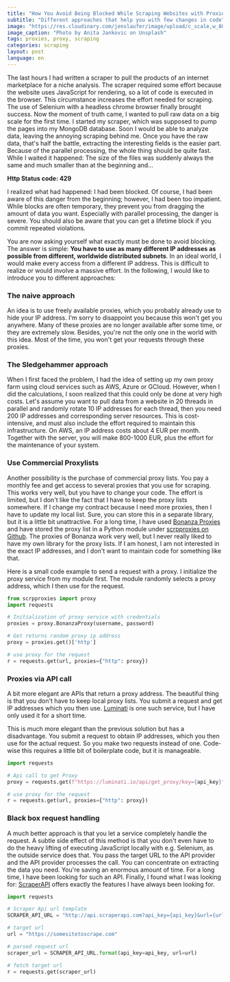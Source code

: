 ```yaml
---
title: "How You Avoid Being Blocked While Scraping Websites with Proxies"
subtitle: "Different approaches that help you with few changes in code"
image: "https://res.cloudinary.com/jenslaufer/image/upload/c_scale,w_800/v1592394603/anita-jankovic-KGbX1f3Uxtg-unsplash.jpg"
image_caption: "Photo by Anita Jankovic on Unsplash"
tags: proxies, proxy, scraping
categories: scraping
layout: post
language: en
---
```


The last hours I had written a scraper to pull the products of an internet marketplace for a niche analysis. The scraper required some effort because the website uses JavaScript for rendering, so a lot of code is executed in the browser. This circumstance increases the effort needed for scraping. The use of Selenium with a headless chrome browser finally brought success. Now the moment of truth came, I wanted to pull raw data on a big scale for the first time. I started my scraper, which was supposed to pump the pages into my MongoDB database. Soon I would be able to analyze data, leaving the annoying scraping behind me. Once you have the raw data, that's half the battle, extracting the interesting fields is the easier part. Because of the parallel processing, the whole thing should be quite fast. While I waited it happened: The size of the files was suddenly always the same and much smaller than at the beginning and...

__Http Status code: 429__

I realized what had happened: I had been blocked. Of course, I had been aware of this danger from the beginning; however, I had been too impatient. While blocks are often temporary, they prevent you from dragging the amount of data you want. Especially with parallel processing, the danger is severe. You should also be aware that you can get a lifetime block if you commit repeated violations.

You are now asking yourself what exactly must be done to avoid blocking. The answer is simple: __You have to use as many different IP addresses as possible from different, worldwide distributed subnets__. In an ideal world, I would make every access from a different IP address. This is difficult to realize or would involve a massive effort. In the following, I would like to introduce you to different approaches:

### The naive approach

An idea is to use freely available proxies, which you probably already use to hide your IP address. I'm sorry to disappoint you because this won't get you anywhere. Many of these proxies are no longer available after some time, or they are extremely slow. Besides, you're not the only one in the world with this idea. Most of the time, you won't get your requests through these proxies.

### The Sledgehammer approach

When I first faced the problem, I had the idea of setting up my own proxy farm using cloud services such as AWS, Azure or GCloud. However, when I did the calculations, I soon realized that this could only be done at very high costs. Let's assume you want to pull data from a website in 20 threads in parallel and randomly rotate 10 IP addresses for each thread, then you need 200 IP addresses and corresponding server resources. This is cost-intensive, and must also include the effort required to maintain this infrastructure. On AWS, an IP address costs about 4 EUR per month. Together with the server, you will make 800-1000 EUR, plus the effort for the maintenance of your system.

### Use Commercial Proxylists

Another possibility is the purchase of commercial proxy lists. You pay a monthly fee and get access to several proxies that you use for scraping. This works very well, but you have to change your code. The effort is limited, but I don't like the fact that I have to keep the proxy lists somewhere. If I change my contract because I need more proxies, then I have to update my local list. Sure, you can store this in a separate library, but it is a little bit unattractive. For a long time, I have used [Bonanza Proxies](https://proxybonanza.com/?aff_id=831) and have stored the proxy list in a Python module under [scrpproxies on Github](https://github.com/jenslaufer/scrpproxies). The proxies of Bonanza work very well, but I never really liked to have my own library for the proxy lists. If I am honest, I am not interested in the exact IP addresses, and I don't want to maintain code for something like that. 

Here is a small code example to send a request with a proxy. I initialize the proxy service from my module first. The module randomly selects a proxy address, which I then use for the request.


```python
from scrpproxies import proxy
import requests

# Initialization of proxy service with credentials
proxies = proxy.BonanzaProxy(username, password)

# Get returns random proxy ip address
proxy = proxies.get()['http']

# use proxy for the request
r = requests.get(url, proxies={"http": proxy})
```


### Proxies via API call

A bit more elegant are APIs that return a proxy address. The beautiful thing is that you don't have to keep local proxy lists. You submit a request and get IP addresses which you then use. [Luminati](https://luminati.io/?affiliate=ref_5ee711e0c7669177ab29ff24) is one such service, but I have only used it for a short time.

This is much more elegant than the previous solution but has a disadvantage. You submit a request to obtain IP addresses, which you then use for the actual request. So you make two requests instead of one. Code-wise this requires a little bit of boilerplate code, but it is manageable.


```python
import requests

# Api call to get Proxy
proxy = requests.get(f"https://luminati.io/api/get_proxy/key={api_key}").text

# use proxy for the request
r = requests.get(url, proxies={"http": proxy})

```

### Black box request handling

A much better approach is that you let a service completely handle the request. A subtle side effect of this method is that you don't even have to do the heavy lifting of executing JavaScript locally with e.g. Selenium, as the outside service does that. You pass the target URL to the API provider and the API provider processes the call. You can concentrate on extracting the data you need.
You're saving an enormous amount of time. For a long time, I have been looking for such an API. Finally, I found what I was looking for: [ScraperAPI](https://www.scraperapi.com?fpr=jens78) offers exactly the features I have always been looking for.


```python
import requests

# Scraper Api url template
SCRAPER_API_URL = "http://api.scraperapi.com?api_key={api_key}&url={url}"

# target url
url = "https://somesitetoscrape.com"

# parsed request url
scraper_url = SCRAPER_API_URL.format(api_key=api_key, url=url)

# fetch target url
r = requests.get(scraper_url)

```